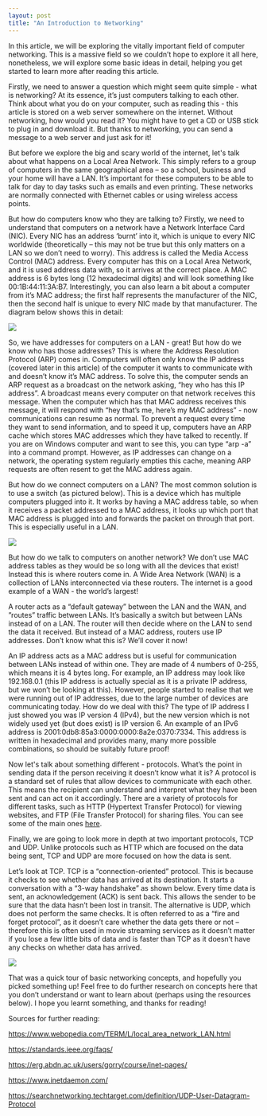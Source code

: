 ```yaml
---
layout: post
title: "An Introduction to Networking"
---
```


In this article, we will be exploring the vitally important field of computer networking. This is a massive field so we couldn’t hope to explore it all here, nonetheless, we will explore some basic ideas in detail, helping you get started to learn more after reading this article. 

Firstly, we need to answer a question which might seem quite simple - what is networking? At its essence, it’s just computers talking to each other. Think about what you do on your computer, such as reading this - this article is stored on a web server somewhere on the internet. Without networking, how would you read it? You might have to get a CD or USB stick to plug in and download it. But thanks to networking, you can send a message to a web server and just ask for it! 

But before we explore the big and scary world of the internet, let's talk about what happens on a Local Area Network. This simply refers to a group of computers in the same geographical area – so a school, business and your home will have a LAN. It’s important for these computers to be able to talk for day to day tasks such as emails and even printing. These networks are normally connected with Ethernet cables or using wireless access points.  

But how do computers know who they are talking to? Firstly, we need to understand that computers on a network have a Network Interface Card (NIC). Every NIC has an address ‘burnt’ into it, which is unique to every NIC worldwide (theoretically – this may not be true but this only matters on a LAN so we don’t need to worry). This address is called the Media Access Control (MAC) address. Every computer has this on a Local Area Network, and it is used address data with, so it arrives at the correct place. A MAC address is 6 bytes long (12 hexadecimal digits) and will look something like 00:1B:44:11:3A:B7. Interestingly, you can also learn a bit about a computer from it’s MAC address; the first half represents the manufacturer of the NIC, then the second half is unique to every NIC made by that manufacturer. The diagram below shows this in detail: 

<img src="https://ssafuze.github.io/EPQ-site/assets/OUI.png">

So, we have addresses for computers on a LAN - great! But how do we know who has those addresses? This is where the Address Resolution Protocol (ARP) comes in. Computers will often only know the IP address (covered later in this article) of the computer it wants to communicate with and doesn’t know it’s MAC address. To solve this, the computer sends an ARP request as a broadcast on the network asking, “hey who has this IP address”. A broadcast means every computer on that network receives this message. When the computer which has that MAC address receives this message, it will respond with “hey that’s me, here’s my MAC address” - now communications can resume as normal. To prevent a request every time they want to send information, and to speed it up, computers have an ARP cache which stores MAC addresses which they have talked to recently. If you are on Windows computer and want to see this, you can type “arp -a” into a command prompt. However, as IP addresses can change on a network, the operating system regularly empties this cache, meaning ARP requests are often resent to get the MAC address again. 

But how do we connect computers on a LAN? The most common solution is to use a switch (as pictured below). This is a device which has multiple computers plugged into it. It works by having a MAC address table, so when it receives a packet addressed to a MAC address, it looks up which port that MAC address is plugged into and forwards the packet on through that port. This is especially useful in a LAN.  

<img src="https://ssafuze.github.io/EPQ-site/assets/switch">

But how do we talk to computers on another network? We don’t use MAC address tables as they would be so long with all the devices that exist! Instead this is where routers come in. A Wide Area Network (WAN) is a collection of LANs interconnected via these routers. The internet is a good example of a WAN - the world’s largest!  

A router acts as a “default gateway” between the LAN and the WAN, and ”routes” traffic between LANs.  It’s basically a switch but between LANs instead of on a LAN. The router will then decide where on the LAN to send the data it received. But instead of a MAC address, routers use IP addresses. Don’t know what this is? We’ll cover it now! 

An IP address acts as a MAC address but is useful for communication between LANs instead of within one. They are made of 4 numbers of 0-255, which means it is 4 bytes long. For example, an IP address may look like 192.168.0.1 (this IP address is actually special as it is a private IP address, but we won’t be looking at this). However, people started to realise that we were running out of IP addresses, due to the large number of devices are communicating today. How do we deal with this? The type of IP address I just showed you was IP version 4 (IPv4), but the new version which is not widely used yet (but does exist) is IP version 6. An example of an IPv6 address is 2001:0db8:85a3:0000:0000:8a2e:0370:7334. This address is written in hexadecimal and provides many, many more possible combinations, so should be suitably future proof! 

Now let's talk about something different - protocols. What’s the point in sending data if the person receiving it doesn’t know what it is? A protocol is a standard set of rules that allow devices to communicate with each other. This means the recipient can understand and interpret what they have been sent and can act on it accordingly. There are a variety of protocols for different tasks, such as HTTP (Hypertext Transfer Protocol) for viewing websites, and FTP (File Transfer Protocol) for sharing files. You can see some of the main ones [here](https://www.interserver.net/tips/kb/common-network-protocols-ports/). 

Finally, we are going to look more in depth at two important protocols, TCP and UDP. Unlike protocols such as HTTP which are focused on the data being sent, TCP and UDP are more focused on how the data is sent.  

Let’s look at TCP. TCP is a “connection-oriented” protocol. This is because it checks to see whether data has arrived at its destination. It starts a conversation with a “3-way handshake” as shown below. Every time data is sent, an acknowledgement (ACK) is sent back. This allows the sender to be sure that the data hasn’t been lost in transit. The alternative is UDP, which does not perform the same checks. It is often referred to as a “fire and forget protocol”, as it doesn’t care whether the data gets there or not – therefore this is often used in movie streaming services as it doesn’t matter if you lose a few little bits of data and is faster than TCP as it doesn’t have any checks on whether data has arrived. 

<img src="https://ssafuze.github.io/EPQ-site/assets/handshake.png">

That was a quick tour of basic networking concepts, and hopefully you picked something up! Feel free to do further research on concepts here that you don’t understand or want to learn about (perhaps using the resources below). I hope you learnt something, and thanks for reading! 

 

Sources for further reading: 

https://www.webopedia.com/TERM/L/local_area_network_LAN.html 

https://standards.ieee.org/faqs/ 

https://erg.abdn.ac.uk/users/gorry/course/inet-pages/ 

https://www.inetdaemon.com/ 

https://searchnetworking.techtarget.com/definition/UDP-User-Datagram-Protocol